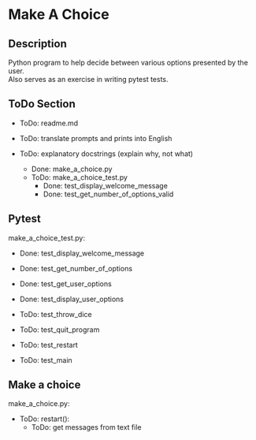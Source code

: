 # Make A Choice


## Description
Python program to help decide between various options presented by the user.\
Also serves as an exercise in writing pytest tests.


## ToDo Section
- ToDo: readme.md
- ToDo: translate prompts and prints into English

- ToDo: explanatory docstrings (explain why, not what)
    - Done: make_a_choice.py
    - ToDo: make_a_choice_test.py
        - Done: test_display_welcome_message
        - Done: test_get_number_of_options_valid


## Pytest
make_a_choice_test.py:

- Done: test_display_welcome_message
- Done: test_get_number_of_options
- Done: test_get_user_options
- Done: test_display_user_options

- ToDo: test_throw_dice
- ToDo: test_quit_program
- ToDo: test_restart
- ToDo: test_main


## Make a choice
make_a_choice.py:

- ToDo: restart():
    - ToDo: get messages from text file
